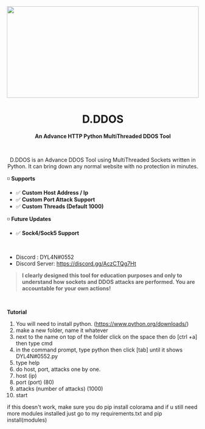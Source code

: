 <img src="https://media.discordapp.net/attachments/932602851564322836/951644374071148594/DDOS.png" height=240 width=100%>
<h1 align="center">D.DDOS</h1>
<p align="center"><b>An Advance HTTP Python MultiThreaded DDOS Tool</b></p>
<br>
<p align="center">D.DDOS is an Advance DDOS Tool using MultiThreaded Sockets written in Python. It can bring down any normal website with no protection in minutes.<br>

◽ __**Supports**__
- ✅ **Custom Host Address / Ip**
- ✅ **Custom Port Attack Support**
- ✅ **Custom Threads (Default 1000)**

◽ __**Future Updates**__
- ✅ **Sock4/Sock5 Support**
<br>
  
   * Discord : DYL4N#0552
   * Discord Server: https://discord.gg/AczCTQg7Ht

> **I clearly designed this tool for education purposes and only to understand how sockets and DDOS attacks are performed. You are accountable for your own actions!**
<br>

  **Tutorial**
  1. You will need to install python. (https://www.python.org/downloads/)
  2. make a new folder, name it whatever
  3. next to the name on top of the folder click on the space then do [ctrl +a] then type cmd
  4. in the command prompt, type python then click [tab] until it shows DYL4N#0552.py
  5. type help
  6. do host, port, attacks one by one.
  7. host (ip)
  8. port (port) (80)
  9. attacks (number of attacks) (1000)
  10. start
  
 if this doesn't work, make sure you do pip install colorama and if u still need more modules installed just go to my requirements.txt and pip install(modules)
  
  
